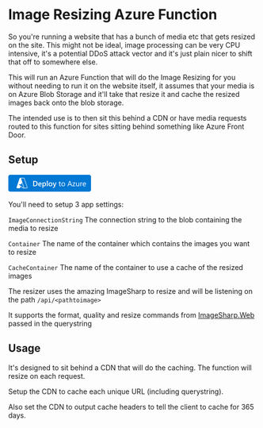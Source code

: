 

# Image Resizing Azure Function

So you're running a website that has a bunch of media etc that gets resized on the site. This might not be ideal, image processing can be very CPU intensive, it's a potential DDoS attack vector and it's just plain nicer to shift that off to somewhere else.

This will run an Azure Function that will do the Image Resizing for you without needing to run it on the website itself, it assumes that your media is on Azure Blob Storage and it'll take that resize it and cache the resized images back onto the blob storage.

The intended use is to then sit this behind a CDN or have media requests routed to this function for sites sitting behind something like Azure Front Door.

## Setup 

[![Deploy to Azure](/images/deploytoazure.png)](https://portal.azure.com/#create/Microsoft.Template/uri/https://azuredeploy.json)

You'll need to setup 3 app settings:

`ImageConnectionString`
The connection string to the blob containing the media to resize

`Container`
The name of the container which contains the images you want to resize

`CacheContainer`
The name of the container to use a cache of the resized images

The resizer uses the amazing ImageSharp to resize and will be listening on the path `/api/<pathtoimage>`

It supports the format, quality and resize commands from [ImageSharp.Web](https://docs.sixlabors.com/articles/imagesharp.web/processingcommands.html) passed in the querystring

## Usage

It's designed to sit behind a CDN that will do the caching. The function will resize on each request. 

Setup the CDN to cache each unique URL (including querystring). 

Also set the CDN to output cache headers to tell the client to cache for 365 days.
